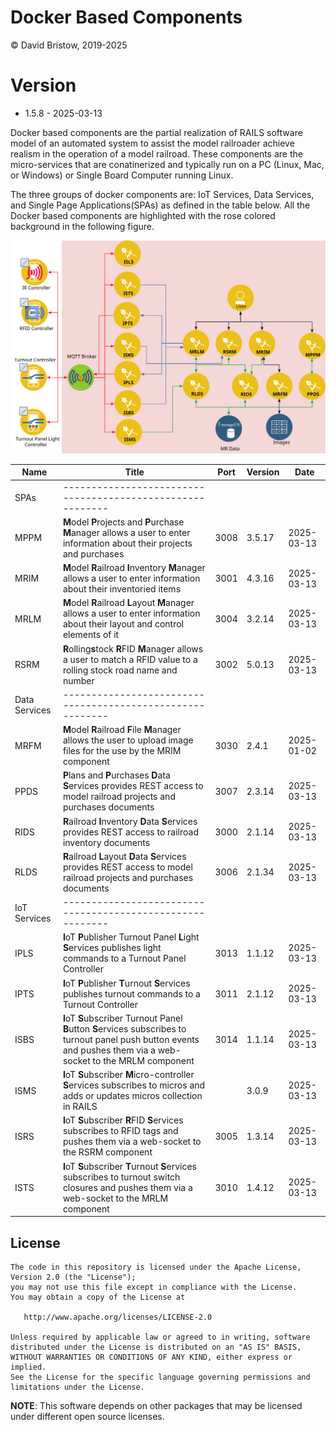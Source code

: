 # Docker Based Components

&copy; David Bristow, 2019-2025

# Version

* 1.5.8 - 2025-03-13
 
Docker based components are the partial realization of RAILS software model of an automated system to assist the model railroader achieve realism in the operation of a model railroad. These components are the micro-services that are conatinerized and typically run on a PC (Linux, Mac, or Windows) or Single Board Computer running Linux.

The three groups of docker components are: IoT Services, Data Services, and Single Page Applications(SPAs) as defined in the table below. All the Docker based components are highlighted with the rose colored background in the following figure.

![System Design](https://github.com/djbristow/RAILS/blob/master/Docker%20Based/docker-based-ms.svg)

|Name |Title                                  |Port |Version|Date     |
|-----|----------------------------------------------------------|-----|-------|---------|
|SPAs|----------------------------------------------------------|
|MPPM|**M**odel **P**rojects and **P**urchase **M**anager allows a user to enter information about their projects and purchases|3008|3.5.17|2025-03-13|
|MRIM|**M**odel **R**ailroad **I**nventory **M**anager allows a user to enter information about their inventoried items|3001|4.3.16|2025-03-13|
|MRLM|**M**odel **R**ailroad **L**ayout **M**anager allows a user to enter information about their layout and control elements of it|3004|3.2.14|2025-03-13|
|RSRM|**R**olling**s**tock **R**FID **M**anager allows a user to match a RFID value to a rolling stock road name and number|3002|5.0.13|2025-03-13|
|Data Services|----------------------------------------------------------|
|MRFM|**M**odel **R**ailroad **F**ile **M**anager  allows the user to upload image files for the use by the MRIM component|3030|2.4.1|2025-01-02|
|PPDS|**P**lans and **P**urchases **D**ata **S**ervices  provides REST access to model railroad projects and purchases documents|3007|2.3.14|2025-03-13|
|RIDS|**R**ailroad **I**nventory **D**ata **S**ervices provides REST access to railroad inventory documents|3000|2.1.14|2025-03-13|
|RLDS|**R**ailroad **L**ayout **D**ata **S**ervices provides REST access to model railroad projects and purchases documents|3006|2.1.34|2025-03-13|
|IoT Services|----------------------------------------------------------|
|IPLS|**I**oT **P**ublisher Turnout Panel **L**ight **S**ervices publishes light commands to a Turnout Panel Controller|3013|1.1.12|2025-03-13|
|IPTS|**I**oT **P**ublisher **T**urnout **S**ervices publishes turnout commands to a Turnout Controller|3011|2.1.12|2025-03-13|
|ISBS|**I**oT **S**ubscriber Turnout Panel **B**utton **S**ervices subscribes to turnout panel push button events and pushes them via a web-socket to the MRLM component|3014|1.1.14|2025-03-13|
|ISMS|**I**oT **S**ubscriber **M**icro-controller **S**ervices subscribes to micros and adds or updates micros collection in RAILS||3.0.9|2025-03-13|
|ISRS|**I**oT **S**ubscriber **R**FID **S**ervices subscribes to RFID tags and pushes them via a web-socket to the RSRM component|3005|1.3.14|2025-03-13|
|ISTS|**I**oT **S**ubscriber **T**urnout **S**ervices subscribes to turnout switch closures and pushes them via a web-socket to the MRLM component|3010|1.4.12|2025-03-13|

## License

    The code in this repository is licensed under the Apache License, Version 2.0 (the "License");
    you may not use this file except in compliance with the License.
    You may obtain a copy of the License at

       http://www.apache.org/licenses/LICENSE-2.0

    Unless required by applicable law or agreed to in writing, software
    distributed under the License is distributed on an "AS IS" BASIS,
    WITHOUT WARRANTIES OR CONDITIONS OF ANY KIND, either express or implied.
    See the License for the specific language governing permissions and
    limitations under the License.

**NOTE**: This software depends on other packages that may be licensed under different open source licenses.

